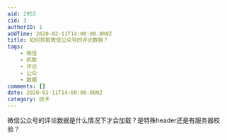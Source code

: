 ```yaml
---
aid: 2953
cid: 3
authorID: 1
addTime: 2020-02-11T14:00:00.000Z
title: 如何抓取微信公众号的评论数据？
tags:
    - 微信
    - 抓取
    - 评论
    - 公众
    - 数据
comments: []
date: 2020-02-11T14:00:00.000Z
category: 技术
---
```


微信公众号的评论数据是什么情况下才会加载？是特殊header还是有服务器校验？
